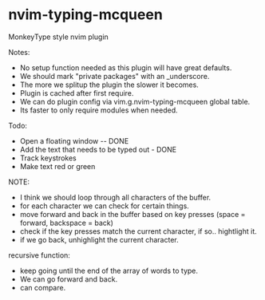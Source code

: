 # nvim-typing-mcqueen

MonkeyType style nvim plugin

Notes:

- No setup function needed as this plugin will have great defaults.
- We should mark "private packages" with an \_underscore.
- The more we splitup the plugin the slower it becomes.
- Plugin is cached after first require.
- We can do plugin config via vim.g.nvim-typing-mcqueen global table.
- Its faster to only require modules when needed.

Todo:

- Open a floating window -- DONE
- Add the text that needs to be typed out - DONE
- Track keystrokes
- Make text red or green

NOTE:

- I think we should loop through all characters of the buffer.
- for each character we can check for certain things.
- move forward and back in the buffer based on key presses (space = forward, backspace = back)
- check if the key presses match the current character, if so.. hightlight it.
- if we go back, unhighlight the current character.


recursive function:
- keep going until the end of the array of words to type.
- We can go forward and back.
- can compare.
